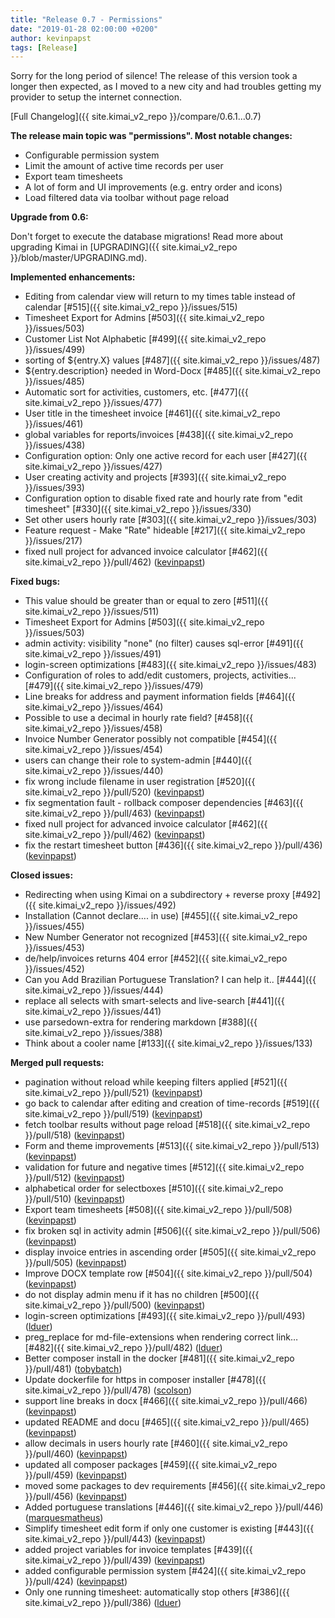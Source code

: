 ```yaml
---
title: "Release 0.7 - Permissions"
date: "2019-01-28 02:00:00 +0200"
author: kevinpapst
tags: [Release]
---
```


Sorry for the long period of silence! The release of this version took a longer then expected, 
as I moved to a new city and had troubles getting my provider to setup the internet connection. 

[Full Changelog]({{ site.kimai_v2_repo }}/compare/0.6.1...0.7)

**The release main topic was "permissions". Most notable changes:**

- Configurable permission system
- Limit the amount of active time records per user
- Export team timesheets
- A lot of form and UI improvements (e.g. entry order and icons)
- Load filtered data via toolbar without page reload

**Upgrade from 0.6:**

Don't forget to execute the database migrations! Read more about upgrading Kimai in [UPGRADING]({{ site.kimai_v2_repo }}/blob/master/UPGRADING.md).

**Implemented enhancements:**

- Editing from calendar view will return to my times table instead of calendar [\#515]({{ site.kimai_v2_repo }}/issues/515)
- Timesheet Export for Admins [\#503]({{ site.kimai_v2_repo }}/issues/503)
- Customer List Not Alphabetic [\#499]({{ site.kimai_v2_repo }}/issues/499)
- sorting of ${entry.X} values [\#487]({{ site.kimai_v2_repo }}/issues/487)
- ${entry.description} needed in Word-Docx [\#485]({{ site.kimai_v2_repo }}/issues/485)
- Automatic sort for activities, customers, etc. [\#477]({{ site.kimai_v2_repo }}/issues/477)
- User title in the timesheet invoice [\#461]({{ site.kimai_v2_repo }}/issues/461)
- global variables for reports/invoices [\#438]({{ site.kimai_v2_repo }}/issues/438)
- Configuration option: Only one active record for each user [\#427]({{ site.kimai_v2_repo }}/issues/427)
- User creating activity and projects [\#393]({{ site.kimai_v2_repo }}/issues/393)
- Configuration option to disable fixed rate and hourly rate from "edit timesheet" [\#330]({{ site.kimai_v2_repo }}/issues/330)
- Set other users hourly rate [\#303]({{ site.kimai_v2_repo }}/issues/303)
- Feature request - Make "Rate" hideable [\#217]({{ site.kimai_v2_repo }}/issues/217)
- fixed null project for advanced invoice calculator [\#462]({{ site.kimai_v2_repo }}/pull/462) ([kevinpapst](https://github.com/kevinpapst))

**Fixed bugs:**

- This value should be greater than or equal to zero [\#511]({{ site.kimai_v2_repo }}/issues/511)
- Timesheet Export for Admins [\#503]({{ site.kimai_v2_repo }}/issues/503)
- admin activity: visibility "none" \(no filter\) causes sql-error [\#491]({{ site.kimai_v2_repo }}/issues/491)
- login-screen optimizations [\#483]({{ site.kimai_v2_repo }}/issues/483)
- Configuration of roles to add/edit customers, projects, activities... [\#479]({{ site.kimai_v2_repo }}/issues/479)
- Line breaks for address and payment information fields [\#464]({{ site.kimai_v2_repo }}/issues/464)
- Possible to use a decimal in hourly rate field? [\#458]({{ site.kimai_v2_repo }}/issues/458)
- Invoice Number Generator possibly not compatible  [\#454]({{ site.kimai_v2_repo }}/issues/454)
- users can change their role to system-admin [\#440]({{ site.kimai_v2_repo }}/issues/440)
- fix wrong include filename in user registration [\#520]({{ site.kimai_v2_repo }}/pull/520) ([kevinpapst](https://github.com/kevinpapst))
- fix segmentation fault - rollback composer dependencies [\#463]({{ site.kimai_v2_repo }}/pull/463) ([kevinpapst](https://github.com/kevinpapst))
-  fixed null project for advanced invoice calculator [\#462]({{ site.kimai_v2_repo }}/pull/462) ([kevinpapst](https://github.com/kevinpapst))
- fix the restart timesheet button [\#436]({{ site.kimai_v2_repo }}/pull/436) ([kevinpapst](https://github.com/kevinpapst))

**Closed issues:**

- Redirecting when using Kimai on a subdirectory + reverse proxy [\#492]({{ site.kimai_v2_repo }}/issues/492)
- Installation \(Cannot declare.... in use\) [\#455]({{ site.kimai_v2_repo }}/issues/455)
- New Number Generator not recognized [\#453]({{ site.kimai_v2_repo }}/issues/453)
- de/help/invoices returns 404 error [\#452]({{ site.kimai_v2_repo }}/issues/452)
- Can you Add Brazilian Portuguese Translation? I can help it.. [\#444]({{ site.kimai_v2_repo }}/issues/444)
- replace all selects with smart-selects and live-search [\#441]({{ site.kimai_v2_repo }}/issues/441)
- use parsedown-extra for rendering markdown [\#388]({{ site.kimai_v2_repo }}/issues/388)
- Think about a cooler name [\#133]({{ site.kimai_v2_repo }}/issues/133)

**Merged pull requests:**

- pagination without reload while keeping filters applied [\#521]({{ site.kimai_v2_repo }}/pull/521) ([kevinpapst](https://github.com/kevinpapst))
- go back to calendar after editing and creation of time-records [\#519]({{ site.kimai_v2_repo }}/pull/519) ([kevinpapst](https://github.com/kevinpapst))
- fetch toolbar results without page reload [\#518]({{ site.kimai_v2_repo }}/pull/518) ([kevinpapst](https://github.com/kevinpapst))
- Form and theme improvements [\#513]({{ site.kimai_v2_repo }}/pull/513) ([kevinpapst](https://github.com/kevinpapst))
- validation for future and negative times [\#512]({{ site.kimai_v2_repo }}/pull/512) ([kevinpapst](https://github.com/kevinpapst))
- alphabetical order for selectboxes [\#510]({{ site.kimai_v2_repo }}/pull/510) ([kevinpapst](https://github.com/kevinpapst))
- Export team timesheets [\#508]({{ site.kimai_v2_repo }}/pull/508) ([kevinpapst](https://github.com/kevinpapst))
- fix broken sql in activity admin [\#506]({{ site.kimai_v2_repo }}/pull/506) ([kevinpapst](https://github.com/kevinpapst))
- display invoice entries in ascending order [\#505]({{ site.kimai_v2_repo }}/pull/505) ([kevinpapst](https://github.com/kevinpapst))
- Improve DOCX template row [\#504]({{ site.kimai_v2_repo }}/pull/504) ([kevinpapst](https://github.com/kevinpapst))
- do not display admin menu if it has no children [\#500]({{ site.kimai_v2_repo }}/pull/500) ([kevinpapst](https://github.com/kevinpapst))
- login-screen optimizations [\#493]({{ site.kimai_v2_repo }}/pull/493) ([lduer](https://github.com/lduer))
- preg\_replace for md-file-extensions when rendering correct link… [\#482]({{ site.kimai_v2_repo }}/pull/482) ([lduer](https://github.com/lduer))
- Better composer install in the docker [\#481]({{ site.kimai_v2_repo }}/pull/481) ([tobybatch](https://github.com/tobybatch))
- Update dockerfile for https in composer installer [\#478]({{ site.kimai_v2_repo }}/pull/478) ([scolson](https://github.com/scolson))
- support line breaks in docx [\#466]({{ site.kimai_v2_repo }}/pull/466) ([kevinpapst](https://github.com/kevinpapst))
- updated README and docu [\#465]({{ site.kimai_v2_repo }}/pull/465) ([kevinpapst](https://github.com/kevinpapst))
- allow decimals in users hourly rate [\#460]({{ site.kimai_v2_repo }}/pull/460) ([kevinpapst](https://github.com/kevinpapst))
- updated all composer packages [\#459]({{ site.kimai_v2_repo }}/pull/459) ([kevinpapst](https://github.com/kevinpapst))
- moved some packages to dev requirements [\#456]({{ site.kimai_v2_repo }}/pull/456) ([kevinpapst](https://github.com/kevinpapst))
- Added portuguese translations [\#446]({{ site.kimai_v2_repo }}/pull/446) ([marquesmatheus](https://github.com/marquesmatheus))
- Simplify timesheet edit form if only one customer is existing [\#443]({{ site.kimai_v2_repo }}/pull/443) ([kevinpapst](https://github.com/kevinpapst))
- added project variables for invoice templates [\#439]({{ site.kimai_v2_repo }}/pull/439) ([kevinpapst](https://github.com/kevinpapst))
- added configurable permission system [\#424]({{ site.kimai_v2_repo }}/pull/424) ([kevinpapst](https://github.com/kevinpapst))
- Only one running timesheet: automatically stop others [\#386]({{ site.kimai_v2_repo }}/pull/386) ([lduer](https://github.com/lduer))
